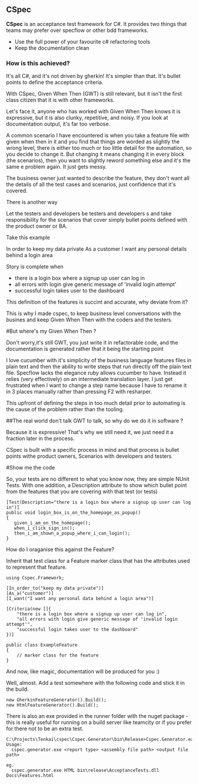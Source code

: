 ## CSpec ##

**CSpec** is an acceptance test framework for C#. It provides two things that teams may prefer over specflow or other bdd frameworks.

- Use the full power of your favourite c# refactoring tools
- Keep the documentation clean

### How is this achieved? ###

It's all C#, and it's not driven by gherkin! It's simpler than that. It's bullet points to define the acceptance criteria. 

With CSpec, Given When Then (GWT) is still relevant, but it isn't the first class citizen that it is with other frameworks. 

Let's face it, anyone who has worked with Given When Then knows it is  expressive, but it is also clunky, repetitive, and noisy. If you look at documentation output, it's far too verbose. 

A common scenario I have encountered is when you take a feature file with given when then in it and you find that things are worded as slightly the wrong level, there is either too much or too little detail for the automation, so you decide to change it. But changing it means changing it in every block (the scenarios), then you want to  slightly reword something else and it's the same e problem again. It just gets messy.

The business owner just wanted to describe the feature, they don't want all the details of all the test cases and scenarios, just confidence that it's covered.

There is another way

Let the testers and developers be testers and developers s and take responsibility for the scenarios that cover simply bullet points defined with the product owner or BA.

Take this example

In order to keep my data private
As a customer
I want any personal details behind a login area

Story is complete when 
- there is a login box where a signup up user can log in
- all errors with login give generic message of 'invalid login attempt'
- successful login takes user to the dashboard

This definition of the features is succint and accurate, why deviate from it?

This is why I made cspec, to keep business level conversations with the busines and keep Given When Then with the coders and the testers. 

#But where's my Given When Then ? 

Don't worry,it's still GWT, you just write it in refactorable code, and the documentation is generated rather that it being the starting point



I love cucumber with it's simplicity of the business language features files in plain text and then the ability to write steps that run directly off the plain text file. Specflow lacks the elegance ruby allows cucumber to have. Instead it relies (very effectively) on an intermediate translation layer. I just get frustrated when I want to change a step name because I have to rename it in 3 places manually rather than pressing F2 with resharper.

This upfront of defining the steps in too much detail prior to automating is the cause of the problem rather than the tooling.

##The real world don't talk GWT to talk, so why do we do it in software ?

Because it is expressive! That's why we still need it, we just need it a fraction later in the process.

CSpec is built with a specific process in mind and that process is bullet points withe product owners, Scenarios with developers and testers 

#Show me the code

So, your tests are no different to what you know now, they are simple NUnit Tests. With one addition, a Description attribute to show which bullet point from the features that you are covering with that test (or tests)

    [Test(Description="there is a login box where a signup up user can log in")]
    public void login_box_is_on_the_homepage_as_popup()
    {
       given_i_am_on_the_homepage();
       when_i_click_sign_in();
       then_i_am_shown_a_popup_where_i_can_login();
    }

How do I oraganise this against the Feature?

Inherit that test class for a Feature marker class that has the attributes used to represent that feature.

    using Cspec.Framework;

    [In_order_to("keep my data private")]
    [As_a("customer")]
    [I_want("I want any personal data behind a login area")]
    
    [Criteria(new []{ 
        "there is a login box where a signup up user can log in",
        "all errors with login give generic message of 'invalid login attempt'",
        "successful login takes user to the dashboard"
    })]

    public class ExampleFeature
    {
        // marker class for the feature
    }

And now, like magic, documentation will be produced for you :)

Well, almost. Add a test somewhere with the following code and stick it in the build.

    new GherkinFeatureGenerator().Build();
    new HtmlFeatureGenerator().Build();

There is also an exe provided in the runner folder with the nuget package - this is really useful for running on a build server like teamcity or if you prefer for there not to be an extra test.

    C:\Projects\Tenkai\cspec\Cspec.Generator\bin\Release>Cspec.Generator.exe
    Usage:
      cspec.generator.exe <report type> <assembly file path> <output file path>

    eg. 
      cspec.generator.exe HTML bin\release\AcceptanceTests.dll Docs\Features.html

